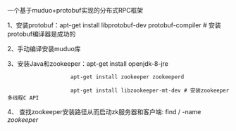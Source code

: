 

一个基于muduo+protobuf实现的分布式RPC框架

1、安装protobuf：apt-get install libprotobuf-dev protobuf-compiler  # 安装protobuf编译器是成功的

2、手动编译安装muduo库

3、安装Java和zookeeper：apt-get install openjdk-8-jre 

                        apt-get install zookeeper zookeeperd
                        
                        apt-get install libzookeeper-mt-dev # 安装zookeeper多线程C API
                        
4、 查找zookeeper安装路径从而启动zk服务器和客户端: find / -name *zookeeper*
